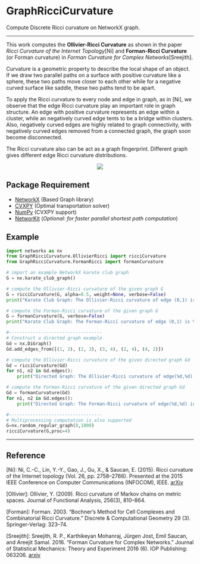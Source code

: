 # GraphRicciCurvature
Compute Discrete Ricci curvature on NetworkX graph.


-----
This work computes the **Ollivier-Ricci Curvature** as shown in the paper *Ricci Curvature of the Internet Topology*[Ni] and **Forman-Ricci Curvature** (or Forman curvature) in *Forman Curvature for Complex Networks*[Sreejith].

Curvature is a geometric property to describe the local shape of an object. 
If we draw two parallel paths on a surface with positive curvature like a sphere, these two paths move closer to each other while for a negative curved surface like saddle, these two paths tend to be apart.

To apply the Ricci curvature to every node and edge in graph, as in [Ni], we observe that the edge Ricci curvature play an important role in graph structure. An edge with positive curvature represents an edge within a cluster, while an negatively curved edge tents to be a bridge within clusters. Also, negatively curved edges are highly related to graph connectivity, with negatively curved edges removed from a connected graph, the graph soon become disconnected.

The Ricci curvature also can be act as a graph fingerprint. Different graph gives different edge Ricci curvature distributions. 


<p align="center"> 
<img src="https://www3.cs.stonybrook.edu/~chni/img/3967-graph-gray-small.png">
</p>

## Package Requirement

* [NetworkX](https://github.com/networkx/networkx) (Based Graph library)
* [CVXPY](https://github.com/cvxgrp/cvxpy) (Optimal transportation solver)
* [NumPy](https://github.com/numpy/numpy) (CVXPY support)
* [NetworKit](https://github.com/kit-parco/networkit) (*Optional: for faster parallel shortest path computation*)

## Example

```python
import networkx as nx
from GraphRicciCurvature.OllivierRicci import ricciCurvature
from GraphRicciCurvature.FormanRicci import formanCurvature

# import an example NetworkX karate club graph
G = nx.karate_club_graph()

# compute the Ollivier-Ricci curvature of the given graph G
G = ricciCurvature(G, alpha=0.5, weight=None, verbose=False)
print("Karate Club Graph: The Ollivier-Ricci curvature of edge (0,1) is %f" % G[0][1]["ricciCurvature"])

# compute the Forman-Ricci curvature of the given graph G
G = formanCurvature(G, verbose=False)
print("Karate Club Graph: The Forman-Ricci curvature of edge (0,1) is %f" % G[0][1]["formanCurvature"])

#-----------------------------------
# Construct a directed graph example
Gd = nx.DiGraph()
Gd.add_edges_from([(1, 2), (2, 3), (3, 4), (2, 4), (4, 2)])

# compute the Ollivier-Ricci curvature of the given directed graph Gd
Gd = ricciCurvature(Gd)
for n1, n2 in Gd.edges():
    print("Directed Graph: The Ollivier-Ricci curvature of edge(%d,%d) id %f" % (n1, n2, Gd[n1][n2]["ricciCurvature"]))

# compute the Forman-Ricci curvature of the given directed graph Gd
Gd = formanCurvature(Gd)
for n1, n2 in Gd.edges():
    print("Directed Graph: The Forman-Ricci curvature of edge(%d,%d) id %f" % (n1, n2, Gd[n1][n2]["formanCurvature"]))

#-----------------------------------
# Multiprocessing computation is also supported
G=nx.random_regular_graph(8,1000)
ricciCurvature(G,proc=4)

```

-----
## Reference

[Ni]: Ni, C.-C., Lin, Y.-Y., Gao, J., Gu, X., & Saucan, E. (2015). Ricci curvature of the Internet topology (Vol. 26, pp. 2758–2766). Presented at the 2015 IEEE Conference on Computer Communications (INFOCOM), IEEE. [arXiv](https://arxiv.org/abs/1501.04138)

[Ollivier]: Ollivier, Y. (2009). Ricci curvature of Markov chains on metric spaces. Journal of Functional Analysis, 256(3), 810–864.

[Forman]: Forman. 2003. “Bochner’s Method for Cell Complexes and Combinatorial Ricci Curvature.” Discrete & Computational Geometry 29 (3). Springer-Verlag: 323–74.

[Sreejith]: Sreejith, R. P., Karthikeyan Mohanraj, Jürgen Jost, Emil Saucan, and Areejit Samal. 2016. “Forman Curvature for Complex Networks.” Journal of Statistical Mechanics: Theory and Experiment 2016 (6). IOP Publishing: 063206. [arxiv](https://arxiv.org/abs/1603.00386)
